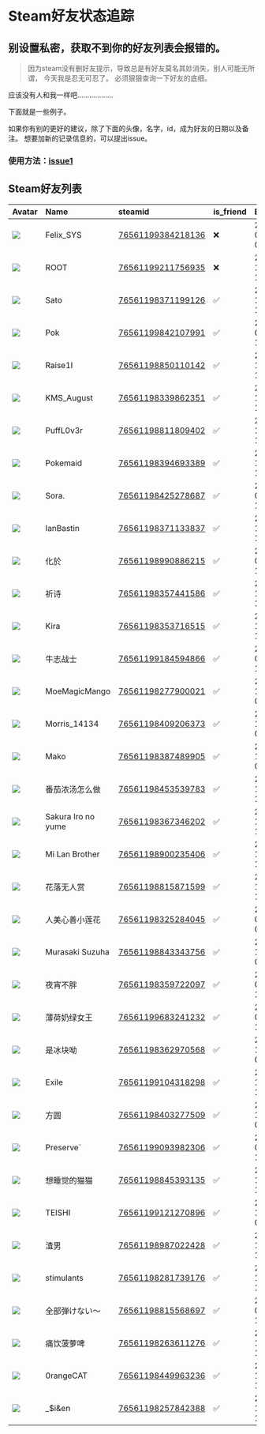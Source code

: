 # Steam好友状态追踪
## 别设置私密，获取不到你的好友列表会报错的。

> 因为steam没有删好友提示，导致总是有好友莫名其妙消失，别人可能无所谓，
> 今天我是忍无可忍了。 必须狠狠查询一下好友的底细。

应该没有人和我一样吧………………

下面就是一些例子。

如果你有别的更好的建议，除了下面的头像，名字，id，成为好友的日期以及备注。 想要加新的记录信息的，可以提出issue。

### 使用方法：[issue1](https://github.com/systemannounce/SteamFriends/issues/1)

## Steam好友列表

| Avatar                                                                            | Name               | steamid                                                                     | is_friend   | BFD                 | Remark   | removed_time        |
|:----------------------------------------------------------------------------------|:-------------------|:----------------------------------------------------------------------------|:------------|:--------------------|:---------|:--------------------|
| ![](https://avatars.steamstatic.com/d41abd4be0b3769e1919802da758591a11639b13.jpg) | Felix_SYS          | [76561199384218136](https://steamcommunity.com/profiles/76561199384218136/) | ❌           | 2022-08-14 01:06:38 |          | 2025-06-14 02:26:58 |
| ![](https://avatars.steamstatic.com/ef15d4fa577672454e11c4dc5fbfa9fc71722ede.jpg) | ROOT               | [76561199211756935](https://steamcommunity.com/profiles/76561199211756935/) | ❌           | 2021-10-02 11:23:03 |          | 2025-06-14 02:26:58 |
| ![](https://avatars.steamstatic.com/5b8825b34c5d77b00c3a18897f2f1175fa0e0e57.jpg) | Sato               | [76561198371199126](https://steamcommunity.com/profiles/76561198371199126/) | ✅           | 2023-11-05 11:12:35 |          |                     |
| ![](https://avatars.steamstatic.com/fef49e7fa7e1997310d705b2a6158ff8dc1cdfeb.jpg) | Pok                | [76561199842107991](https://steamcommunity.com/profiles/76561199842107991/) | ✅           | 2025-03-31 16:47:08 |          |                     |
| ![](https://avatars.steamstatic.com/85fee433e0adcc07855d2938e528e95b0bcc7fe8.jpg) | Raise1I            | [76561198850110142](https://steamcommunity.com/profiles/76561198850110142/) | ✅           | 2023-10-22 15:40:31 |          |                     |
| ![](https://avatars.steamstatic.com/1d1349d96b9c1f8e5ed3cef1303c0171923cc630.jpg) | KMS_August         | [76561198339862351](https://steamcommunity.com/profiles/76561198339862351/) | ✅           | 2023-10-22 15:21:51 |          |                     |
| ![](https://avatars.steamstatic.com/d512915c3f46c8541a4d2b4f4bdcd43349e5556f.jpg) | PuffL0v3r          | [76561198811809402](https://steamcommunity.com/profiles/76561198811809402/) | ✅           | 2023-10-22 15:18:49 |          |                     |
| ![](https://avatars.steamstatic.com/de7aed4299406a52b01b0fc087ec5eb1d380b7e7.jpg) | Pokemaid           | [76561198394693389](https://steamcommunity.com/profiles/76561198394693389/) | ✅           | 2024-11-19 17:13:14 |          |                     |
| ![](https://avatars.steamstatic.com/dd92b1ce28b11fb6e1357467644afe4757b01fac.jpg) | Sora.              | [76561198425278687](https://steamcommunity.com/profiles/76561198425278687/) | ✅           | 2024-06-14 18:35:21 |          |                     |
| ![](https://avatars.steamstatic.com/0c6b4e183c3ee07c0e8de683adde164c786f97d2.jpg) | IanBastin          | [76561198371133837](https://steamcommunity.com/profiles/76561198371133837/) | ✅           | 2023-10-22 19:26:31 |          |                     |
| ![](https://avatars.steamstatic.com/437a8239c12cb2b001fdcda838627c54f5b4a1b5.jpg) | 化於                 | [76561198990886215](https://steamcommunity.com/profiles/76561198990886215/) | ✅           | 2024-07-26 13:34:34 |          |                     |
| ![](https://avatars.steamstatic.com/752eb38c3b0bc6f74708ec2c3d44d00bda41edde.jpg) | 祈诗                 | [76561198357441586](https://steamcommunity.com/profiles/76561198357441586/) | ✅           | 2023-10-27 10:13:24 |          |                     |
| ![](https://avatars.steamstatic.com/2d39509a7c2cbeb0ff5ddc1f1f0852bc64696426.jpg) | Kira               | [76561198353716515](https://steamcommunity.com/profiles/76561198353716515/) | ✅           | 2023-10-22 15:35:22 |          |                     |
| ![](https://avatars.steamstatic.com/1191c81a57194f64acfcda94f0fd0cb94e92eff7.jpg) | 牛志战士               | [76561199184594866](https://steamcommunity.com/profiles/76561199184594866/) | ✅           | 2024-07-26 13:25:25 |          |                     |
| ![](https://avatars.steamstatic.com/716b6785a9a85e4ef5f6b890578f04638c4490d1.jpg) | MoeMagicMango      | [76561198277900021](https://steamcommunity.com/profiles/76561198277900021/) | ✅           | 2023-12-04 08:30:42 |          |                     |
| ![](https://avatars.steamstatic.com/1310110092944f803163228a6ecbce3337d541ea.jpg) | Morris_14134       | [76561198409206373](https://steamcommunity.com/profiles/76561198409206373/) | ✅           | 2023-10-23 09:36:21 |          |                     |
| ![](https://avatars.steamstatic.com/1bfb511f2f81e2adaa865e8c5094503dafe720a3.jpg) | Mako               | [76561198387489905](https://steamcommunity.com/profiles/76561198387489905/) | ✅           | 2023-11-22 09:11:04 |          |                     |
| ![](https://avatars.steamstatic.com/db61b42140e48ffade1766a094b6e18d48bee590.jpg) | 番茄浓汤怎么做            | [76561198453539783](https://steamcommunity.com/profiles/76561198453539783/) | ✅           | 2023-10-22 16:25:43 |          |                     |
| ![](https://avatars.steamstatic.com/148ff422f2245ab66abfeabf3f7506861d6b703b.jpg) | Sakura Iro no yume | [76561198367346202](https://steamcommunity.com/profiles/76561198367346202/) | ✅           | 2023-10-22 15:28:52 |          |                     |
| ![](https://avatars.steamstatic.com/1191c81a57194f64acfcda94f0fd0cb94e92eff7.jpg) | Mi Lan Brother     | [76561198900235406](https://steamcommunity.com/profiles/76561198900235406/) | ✅           | 2023-10-22 15:22:55 |          |                     |
| ![](https://avatars.steamstatic.com/92f5e228dd9baf3ca22306823a755f5335c89fce.jpg) | 花落无人赏              | [76561198815871599](https://steamcommunity.com/profiles/76561198815871599/) | ✅           | 2023-10-22 15:30:04 |          |                     |
| ![](https://avatars.steamstatic.com/2201b1de3a95a1ced9adc1555f8a0e725dc1841c.jpg) | 人美心善小莲花            | [76561198325284045](https://steamcommunity.com/profiles/76561198325284045/) | ✅           | 2024-01-05 07:42:46 |          |                     |
| ![](https://avatars.steamstatic.com/64455b3f80e6419b182bf68c483de214f5f56d75.jpg) | Murasaki Suzuha    | [76561198843343756](https://steamcommunity.com/profiles/76561198843343756/) | ✅           | 2023-10-23 09:36:23 |          |                     |
| ![](https://avatars.steamstatic.com/6d41f722f2c1b6f7b7dbada5cb86dd88b8f38ee7.jpg) | 夜宵不胖               | [76561198359722097](https://steamcommunity.com/profiles/76561198359722097/) | ✅           | 2024-06-12 17:32:44 |          |                     |
| ![](https://avatars.steamstatic.com/115896f885a94ccd6113e638d8e113251399d008.jpg) | 薄荷奶绿女王             | [76561199683241232](https://steamcommunity.com/profiles/76561199683241232/) | ✅           | 2024-06-30 15:03:30 |          |                     |
| ![](https://avatars.steamstatic.com/a72bcd8415b4b90c41905ef3fb51f41544af3b68.jpg) | 是冰块呦               | [76561198362970568](https://steamcommunity.com/profiles/76561198362970568/) | ✅           | 2024-11-13 09:55:23 |          |                     |
| ![](https://avatars.steamstatic.com/978b0fd2b522e386f55e802af73c34aa00550b6e.jpg) | Exile              | [76561199104318298](https://steamcommunity.com/profiles/76561199104318298/) | ✅           | 2024-12-04 12:57:19 |          |                     |
| ![](https://avatars.steamstatic.com/59f7c76c2ea01fb0486180a6130377ad404ee87c.jpg) | 方圆                 | [76561198403277509](https://steamcommunity.com/profiles/76561198403277509/) | ✅           | 2023-11-30 03:58:14 |          |                     |
| ![](https://avatars.steamstatic.com/833139b5c94cdbaa6d1dec0b657c2b63fd359735.jpg) | Preserve`          | [76561199093982306](https://steamcommunity.com/profiles/76561199093982306/) | ✅           | 2025-02-09 14:48:59 |          |                     |
| ![](https://avatars.steamstatic.com/f6f6a85a7a844b2f82ca395e919b2b4b70d4d551.jpg) | 想睡觉的猫猫             | [76561198845393135](https://steamcommunity.com/profiles/76561198845393135/) | ✅           | 2023-10-27 10:13:22 |          |                     |
| ![](https://avatars.steamstatic.com/d358eaac97a2d29d59c9337ce83af78a4d39984b.jpg) | TEISHI             | [76561199121270896](https://steamcommunity.com/profiles/76561199121270896/) | ✅           | 2023-12-13 05:05:18 |          |                     |
| ![](https://avatars.steamstatic.com/6f6e7abadbe2b2ec0dba8e3bb86235ea754c8e2d.jpg) | 渣男                 | [76561198987022428](https://steamcommunity.com/profiles/76561198987022428/) | ✅           | 2024-12-03 14:36:45 |          |                     |
| ![](https://avatars.steamstatic.com/284b6d6c951666e3c9f87dcb5cb820fc4214f2ee.jpg) | stimulants         | [76561198281739176](https://steamcommunity.com/profiles/76561198281739176/) | ✅           | 2023-10-23 16:33:59 |          |                     |
| ![](https://avatars.steamstatic.com/a138bb0104944ab2e078de01669be91458a4d33f.jpg) | 全部弾けない～            | [76561198815568697](https://steamcommunity.com/profiles/76561198815568697/) | ✅           | 2024-06-14 16:17:26 |          |                     |
| ![](https://avatars.steamstatic.com/62edd5c24e1f600d0b78d00ce17269018ce492ed.jpg) | 痛饮菠萝啤              | [76561198263611276](https://steamcommunity.com/profiles/76561198263611276/) | ✅           | 2023-10-22 15:23:25 |          |                     |
| ![](https://avatars.steamstatic.com/5539477c88183dba696f85aff63b952f9bdc2e9d.jpg) | 0rangeCAT          | [76561198449963236](https://steamcommunity.com/profiles/76561198449963236/) | ✅           | 2023-10-22 16:22:52 |          |                     |
| ![](https://avatars.steamstatic.com/31ff542efe9c2e072890fe282868077fd9806ee8.jpg) | _$i&en             | [76561198257842388](https://steamcommunity.com/profiles/76561198257842388/) | ✅           | 2023-10-23 16:34:00 |          |                     |
